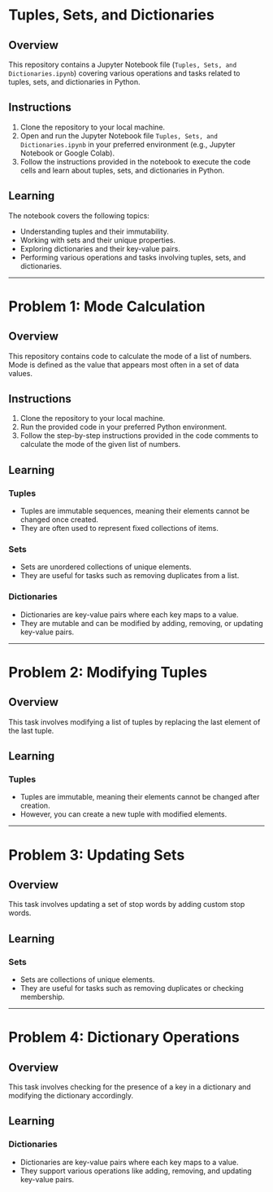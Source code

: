 

# Tuples, Sets, and Dictionaries

## Overview

This repository contains a Jupyter Notebook file (`Tuples, Sets, and Dictionaries.ipynb`) covering various operations and tasks related to tuples, sets, and dictionaries in Python.

## Instructions

1. Clone the repository to your local machine.
2. Open and run the Jupyter Notebook file `Tuples, Sets, and Dictionaries.ipynb` in your preferred environment (e.g., Jupyter Notebook or Google Colab).
3. Follow the instructions provided in the notebook to execute the code cells and learn about tuples, sets, and dictionaries in Python.

## Learning

The notebook covers the following topics:

- Understanding tuples and their immutability.
- Working with sets and their unique properties.
- Exploring dictionaries and their key-value pairs.
- Performing various operations and tasks involving tuples, sets, and dictionaries.
---

# Problem 1: Mode Calculation

## Overview

This repository contains code to calculate the mode of a list of numbers. Mode is defined as the value that appears most often in a set of data values.

## Instructions

1. Clone the repository to your local machine.
2. Run the provided code in your preferred Python environment.
3. Follow the step-by-step instructions provided in the code comments to calculate the mode of the given list of numbers.

## Learning

### Tuples
- Tuples are immutable sequences, meaning their elements cannot be changed once created.
- They are often used to represent fixed collections of items.

### Sets
- Sets are unordered collections of unique elements.
- They are useful for tasks such as removing duplicates from a list.

### Dictionaries
- Dictionaries are key-value pairs where each key maps to a value.
- They are mutable and can be modified by adding, removing, or updating key-value pairs.

---

# Problem 2: Modifying Tuples

## Overview

This task involves modifying a list of tuples by replacing the last element of the last tuple.

## Learning

### Tuples
- Tuples are immutable, meaning their elements cannot be changed after creation.
- However, you can create a new tuple with modified elements.
---

# Problem 3: Updating Sets

## Overview

This task involves updating a set of stop words by adding custom stop words.

## Learning

### Sets
- Sets are collections of unique elements.
- They are useful for tasks such as removing duplicates or checking membership.
---

# Problem 4: Dictionary Operations

## Overview

This task involves checking for the presence of a key in a dictionary and modifying the dictionary accordingly.

## Learning

### Dictionaries
- Dictionaries are key-value pairs where each key maps to a value.
- They support various operations like adding, removing, and updating key-value pairs.

